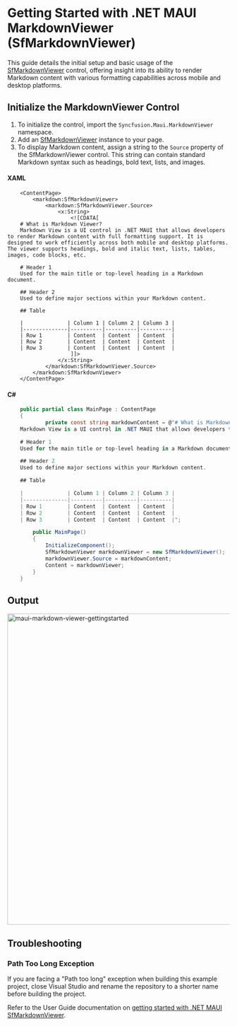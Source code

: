 # Getting Started with .NET MAUI MarkdownViewer (SfMarkdownViewer)

This guide details the initial setup and basic usage of the [SfMarkdownViewer]() control, offering insight into its ability to render Markdown content with various formatting capabilities across mobile and desktop platforms.

## Initialize the MarkdownViewer Control

1. To initialize the control, import the `Syncfusion.Maui.MarkdownViewer` namespace.
2. Add an [SfMarkdownViewer]() instance to your page.
3. To display Markdown content, assign a string to the `Source` property of the SfMarkdownViewer control. This string can contain standard Markdown syntax such as headings, bold text, lists, and images.

#### XAML

```xaml
    <ContentPage>
        <markdown:SfMarkdownViewer>
            <markdown:SfMarkdownViewer.Source>
                <x:String>
                    <![CDATA[
    # What is Markdown Viewer?  
    Markdown View is a UI control in .NET MAUI that allows developers to render Markdown content with full formatting support. It is designed to work efficiently across both mobile and desktop platforms. The viewer supports headings, bold and italic text, lists, tables, images, code blocks, etc.

    # Header 1  
    Used for the main title or top-level heading in a Markdown document. 

    ## Header 2  
    Used to define major sections within your Markdown content.

    ## Table 

    |              | Column 1 | Column 2 | Column 3 |
    |--------------|----------|----------|----------|
    | Row 1        | Content  | Content  | Content  |
    | Row 2        | Content  | Content  | Content  |
    | Row 3        | Content  | Content  | Content  |
                    ]]>
                </x:String>
            </markdown:SfMarkdownViewer.Source>
        </markdown:SfMarkdownViewer>
    </ContentPage>
```
#### C#

```C#
    public partial class MainPage : ContentPage
    {
            private const string markdownContent = @"# What is Markdown Viewer?  
    Markdown View is a UI control in .NET MAUI that allows developers to render Markdown content with full formatting support. It is designed to work efficiently across both mobile and desktop platforms. The viewer supports headings, bold and italic text, lists, tables, images, code blocks, etc.

    # Header 1  
    Used for the main title or top-level heading in a Markdown document. 

    ## Header 2  
    Used to define major sections within your Markdown content.

    ## Table 

    |              | Column 1 | Column 2 | Column 3 |
    |--------------|----------|----------|----------|
    | Row 1        | Content  | Content  | Content  |
    | Row 2        | Content  | Content  | Content  |
    | Row 3        | Content  | Content  | Content  |";

        public MainPage()
        {
            InitializeComponent();  
            SfMarkdownViewer markdownViewer = new SfMarkdownViewer();
            markdownViewer.Source = markdownContent;
            Content = markdownViewer;       
        }
    }  
```

## Output
<img width="1384" height="704" alt="maui-markdown-viewer-gettingstarted" src="https://github.com/user-attachments/assets/f455f302-0068-42fa-98de-851b92fbdb12" />

## Troubleshooting

### Path Too Long Exception

If you are facing a "Path too long" exception when building this example project, close Visual Studio and rename the repository to a shorter name before building the project.

Refer to the User Guide documentation on [getting started with .NET MAUI SfMarkdownViewer](https://help.syncfusion.com/maui/markdownviewer/getting-started).
